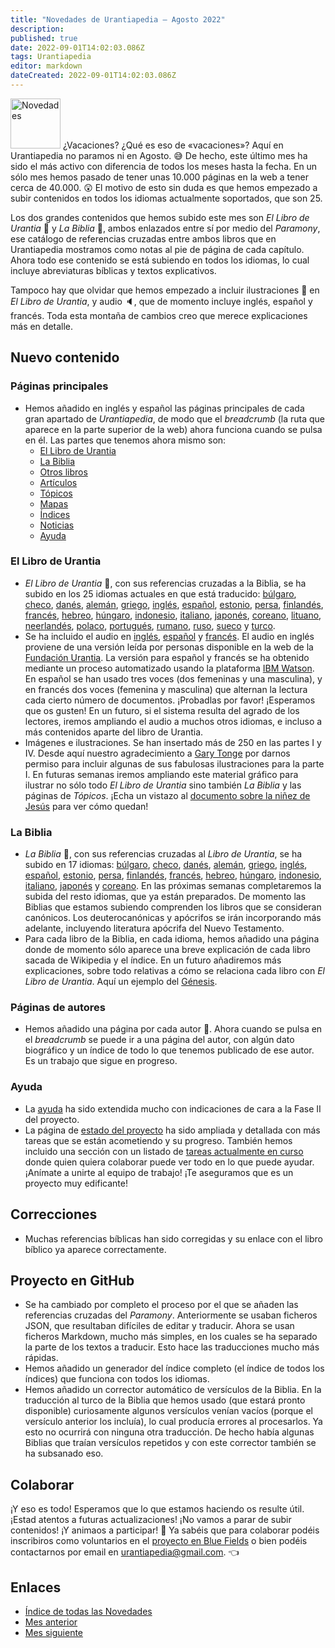 ```yaml
---
title: "Novedades de Urantiapedia — Agosto 2022"
description: 
published: true
date: 2022-09-01T14:02:03.086Z
tags: Urantiapedia
editor: markdown
dateCreated: 2022-09-01T14:02:03.086Z
---
```


<img src="/_assets/svg/icon-news.svg" alt="Novedades" style="width: 80px;"> ¿Vacaciones? ¿Qué es eso de «vacaciones»? Aquí en Urantiapedia no paramos ni en Agosto. :sweat_smile: De hecho, este último mes ha sido el más activo con diferencia de todos los meses hasta la fecha. En un sólo mes hemos pasado de tener unas 10.000 páginas en la web a tener cerca de 40.000. :astonished: El motivo de esto sin duda es que hemos empezado a subir contenidos en todos los idiomas actualmente soportados, que son 25.

Los dos grandes contenidos que hemos subido este mes son *El Libro de Urantia* :blue_book: y *La Biblia* :closed_book:, ambos enlazados entre sí por medio del *Paramony*, ese catálogo de referencias cruzadas entre ambos libros que en Urantiapedia mostramos como notas al pie de página de cada capítulo. Ahora todo ese contenido se está subiendo en todos los idiomas, lo cual incluye abreviaturas bíblicas y textos explicativos.

Tampoco hay que olvidar que hemos empezado a incluir ilustraciones :sunrise_over_mountains: en *El Libro de Urantia*, y audio :speaker:, que de momento incluye inglés, español y francés. Toda esta montaña de cambios creo que merece explicaciones más en detalle.

## Nuevo contenido


### Páginas principales

- Hemos añadido en inglés y español las páginas principales de cada gran apartado de *Urantiapedia*, de modo que el *breadcrumb* (la ruta que aparece en la parte superior de la web) ahora funciona cuando se pulsa en él. Las partes que tenemos ahora mismo son:
  - [El Libro de Urantia](/es/The_Urantia_Book)
  - [La Biblia](/es/Bible)
  - [Otros libros](/es/book)
  - [Artículos](/es/article)
  - [Tópicos](/es/topic)
  - [Mapas](/es/map)
  - [Índices](/es/index)
  - [Noticias](/es/news)
  - [Ayuda](/es/help)

### El Libro de Urantia

- *El Libro de Urantia* :blue_book:, con sus referencias cruzadas a la Biblia, se ha subido en los 25 idiomas actuales en que está traducido: [búlgaro](/bg/The_Urantia_Book), [checo](/cs/The_Urantia_Book), [danés](/da/The_Urantia_Book), [alemán](/de/The_Urantia_Book), [griego](/el/The_Urantia_Book), [inglés](/en/The_Urantia_Book), [español](/es/The_Urantia_Book), [estonio](/et/The_Urantia_Book), [persa](/fa/The_Urantia_Book), [finlandés](/fi/The_Urantia_Book), [francés](/fr/The_Urantia_Book), [hebreo](/he/The_Urantia_Book), [húngaro](/hu/The_Urantia_Book), [indonesio](/id/The_Urantia_Book), [italiano](/bg/The_Urantia_Book), [japonés](/ja/The_Urantia_Book), [coreano](/ko/The_Urantia_Book), [lituano](/lt/The_Urantia_Book), [neerlandés](/nl/The_Urantia_Book), [polaco](/pl/The_Urantia_Book), [portugués](/pt/The_Urantia_Book), [rumano](/ro/The_Urantia_Book), [ruso](/ru/The_Urantia_Book), [sueco](/sv/The_Urantia_Book) y [turco](/tr/The_Urantia_Book).
- Se ha incluido el audio en [inglés](/en/The_Urantia_Book/0), [español](/es/The_Urantia_Book/0) y [francés](/fr/The_Urantia_Book/0). El audio en inglés proviene de una versión leída por personas disponible en la web de la [Fundación Urantia](https://www.urantia.org/urantia-book/listen-urantia-book). La versión para español y francés se ha obtenido mediante un proceso automatizado usando la plataforma [IBM Watson](https://www.ibm.com/es-es/cloud/watson-speech-to-text). En español se han usado tres voces (dos femeninas y una masculina), y en francés dos voces (femenina y masculina) que alternan la lectura cada cierto número de documentos. ¡Probadlas por favor! ¡Esperamos que os gusten! En un futuro, si el sistema resulta del agrado de los lectores, iremos ampliando el audio a muchos otros idiomas, e incluso a más contenidos aparte del libro de Urantia.
- Imágenes e ilustraciones. Se han insertado más de 250 en las partes I y IV. Desde aquí nuestro agradecimiento a [Gary Tonge](https://visionafar.com/) por darnos permiso para incluir algunas de sus fabulosas ilustraciones para la parte I. En futuras semanas iremos ampliando este material gráfico para ilustrar no sólo todo *El Libro de Urantia* sino también *La Biblia* y las páginas de *Tópicos*. ¡Echa un vistazo al [documento sobre la niñez de Jesús](/es/The_Urantia_Book/123) para ver cómo quedan!

### La Biblia

- *La Biblia* :closed_book:, con sus referencias cruzadas al *Libro de Urantia*, se ha subido en 17 idiomas: [búlgaro](/bg/index/bible), [checo](/cs/index/bible), [danés](/da/index/bible), [alemán](/de/index/bible), [griego](/el/index/bible), [inglés](/en/index/bible), [español](/es/index/bible), [estonio](/et/index/bible), [persa](/fa/index/bible), [finlandés](/fi/index/bible), [francés](/fr/index/bible), [hebreo](/he/index/bible), [húngaro](/hu/index/bible), [indonesio](/id/index/bible), [italiano](/bg/index/bible), [japonés](/ja/index/bible) y [coreano](/ko/index/bible). En las próximas semanas completaremos la subida del resto idiomas, que ya están preparados. De momento las Biblias que estamos subiendo comprenden los libros que se consideran canónicos. Los deuterocanónicas y apócrifos se irán incorporando más adelante, incluyendo literatura apócrifa del Nuevo Testamento.
- Para cada libro de la Biblia, en cada idioma, hemos añadido una página donde de momento sólo aparece una breve explicación de cada libro sacada de Wikipedia y el índice. En un futuro añadiremos más explicaciones, sobre todo relativas a cómo se relaciona cada libro con *El Libro de Urantia*. Aquí un ejemplo del [Génesis](/es/Bible/Genesis).

### Páginas de autores

- Hemos añadido una página por cada autor :older_man:. Ahora cuando se pulsa en el *breadcrumb* se puede ir a una página del autor, con algún dato biográfico y un índice de todo lo que tenemos publicado de ese autor. Es un trabajo que sigue en progreso.

### Ayuda

- La [ayuda](/es/help) ha sido extendida mucho con indicaciones de cara a la Fase II del proyecto.
- La página de [estado del proyecto](/es/help/status) ha sido ampliada y detallada con más tareas que se están acometiendo y su progreso. También hemos incluido una sección con un listado de [tareas actualmente en curso](/es/help/status#tareas-planificadas) donde quien quiera colaborar puede ver todo en lo que puede ayudar. ¡Anímate a unirte al equipo de trabajo! ¡Te aseguramos que es un proyecto muy edificante!

## Correcciones

- Muchas referencias bíblicas han sido corregidas y su enlace con el libro bíblico ya aparece correctamente.

## Proyecto en GitHub

- Se ha cambiado por completo el proceso por el que se añaden las referencias cruzadas del *Paramony*. Anteriormente se usaban ficheros JSON, que resultaban difíciles de editar y traducir. Ahora se usan ficheros Markdown, mucho más simples, en los cuales se ha separado la parte de los textos a traducir. Esto hace las traducciones mucho más rápidas.
- Hemos añadido un generador del índice completo (el índice de todos los índices) que funciona con todos los idiomas.
- Hemos añadido un corrector automático de versículos de la Biblia. En la traducción al turco de la Biblia que hemos usado (que estará pronto disponible) curiosamente algunos versículos venían vacíos (porque el versículo anterior los incluía), lo cual producía errores al procesarlos. Ya esto no ocurrirá con ninguna otra traducción. De hecho había algunas Biblias que traían versículos repetidos y con este corrector también se ha subsanado eso.

## Colaborar

¡Y eso es todo! Esperamos que lo que estamos haciendo os resulte útil. ¡Estad atentos a futuras actualizaciones! ¡No vamos a parar de subir contenidos! ¡Y animaos a participar! :blue_heart: Ya sabéis que para colaborar podéis inscribiros como voluntarios en el [proyecto en Blue Fields](https://blue-fields.netlify.app/projects/292396532506821125) o bien podéis contactarnos por email en urantiapedia@gmail.com. :point_left:

## Enlaces

- [Índice de todas las Novedades](/es/news)
- [Mes anterior](/es/news/2022/07)
- [Mes siguiente](/es/news/2022/09)